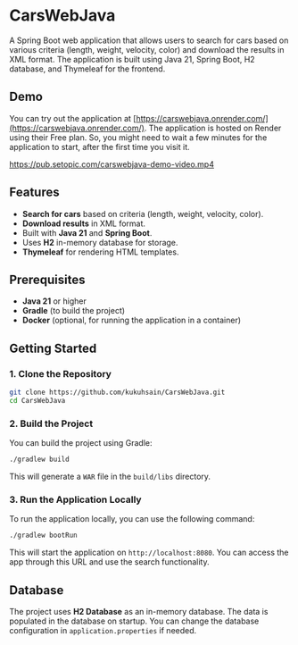 # CarsWebJava

A Spring Boot web application that allows users to search for cars based on various criteria (length, weight, velocity, color) and download the results in XML format. The application is built using Java 21, Spring Boot, H2 database, and Thymeleaf for the frontend.

## Demo

You can try out the application at [https://carswebjava.onrender.com/](https://carswebjava.onrender.com/). The application is hosted on Render using their Free plan. So, you might need to wait a few minutes for the application to start, after the first time you visit it.

https://pub.setopic.com/carswebjava-demo-video.mp4

## Features
- **Search for cars** based on criteria (length, weight, velocity, color).
- **Download results** in XML format.
- Built with **Java 21** and **Spring Boot**.
- Uses **H2** in-memory database for storage.
- **Thymeleaf** for rendering HTML templates.

## Prerequisites

- **Java 21** or higher
- **Gradle** (to build the project)
- **Docker** (optional, for running the application in a container)

## Getting Started

### 1. Clone the Repository

```bash
git clone https://github.com/kukuhsain/CarsWebJava.git
cd CarsWebJava
```

### 2. Build the Project

You can build the project using Gradle:

```bash
./gradlew build
```

This will generate a `WAR` file in the `build/libs` directory.

### 3. Run the Application Locally

To run the application locally, you can use the following command:

```bash
./gradlew bootRun
```

This will start the application on `http://localhost:8080`. You can access the app through this URL and use the search functionality.

## Database

The project uses **H2 Database** as an in-memory database. The data is populated in the database on startup. You can change the database configuration in `application.properties` if needed.
